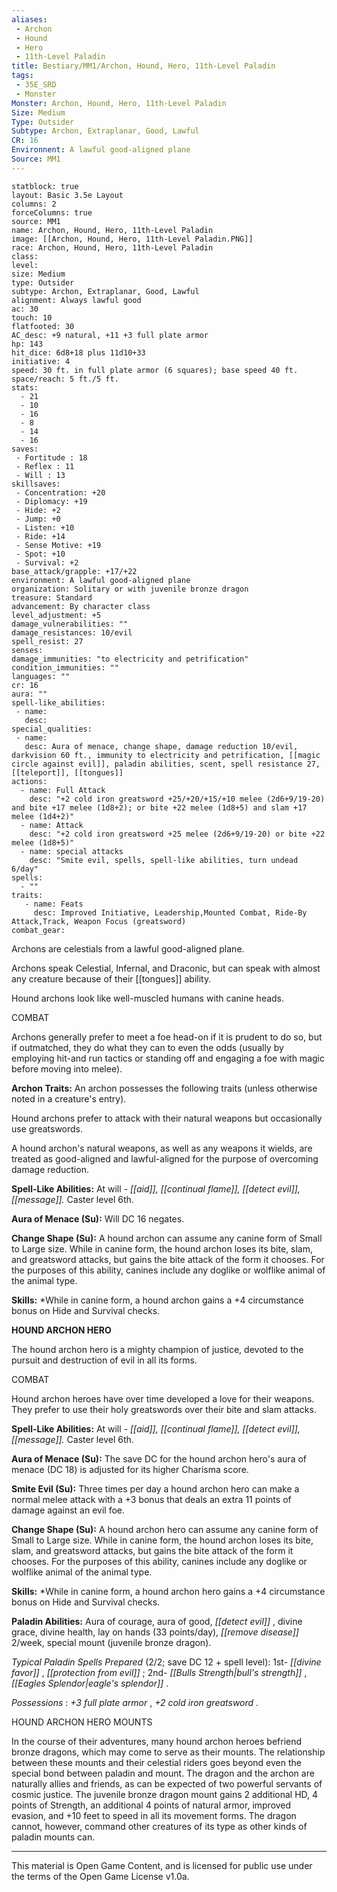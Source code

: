 ```yaml
---
aliases:
 - Archon
 - Hound
 - Hero
 - 11th-Level Paladin
title: Bestiary/MM1/Archon, Hound, Hero, 11th-Level Paladin
tags: 
 - 35E_SRD
 - Monster
Monster: Archon, Hound, Hero, 11th-Level Paladin
Size: Medium
Type: Outsider
Subtype: Archon, Extraplanar, Good, Lawful
CR: 16
Environnent: A lawful good-aligned plane
Source: MM1
---
```


```statblock
statblock: true
layout: Basic 3.5e Layout
columns: 2
forceColumns: true
source: MM1 
name: Archon, Hound, Hero, 11th-Level Paladin
image: [[Archon, Hound, Hero, 11th-Level Paladin.PNG]]
race: Archon, Hound, Hero, 11th-Level Paladin
class: 
level: 
size: Medium
type: Outsider
subtype: Archon, Extraplanar, Good, Lawful
alignment: Always lawful good
ac: 30
touch: 10
flatfooted: 30
AC_desc: +9 natural, +11 +3 full plate armor
hp: 143
hit_dice: 6d8+18 plus 11d10+33
initiative: 4
speed: 30 ft. in full plate armor (6 squares); base speed 40 ft.
space/reach: 5 ft./5 ft.
stats:
  - 21
  - 10
  - 16
  - 8
  - 14
  - 16
saves:
 - Fortitude : 18
 - Reflex : 11
 - Will : 13
skillsaves:
 - Concentration: +20
 - Diplomacy: +19
 - Hide: +2
 - Jump: +0
 - Listen: +10
 - Ride: +14
 - Sense Motive: +19
 - Spot: +10
 - Survival: +2
base_attack/grapple: +17/+22
environment: A lawful good-aligned plane
organization: Solitary or with juvenile bronze dragon
treasure: Standard
advancement: By character class
level_adjustment: +5
damage_vulnerabilities: ""
damage_resistances: 10/evil
spell_resist: 27
senses: 
damage_immunities: "to electricity and petrification"
condition_immunities: ""
languages: ""
cr: 16
aura: ""
spell-like_abilities:
 - name: 
   desc: 
special_qualities:
 - name:
   desc: Aura of menace, change shape, damage reduction 10/evil, darkvision 60 ft., immunity to electricity and petrification, [[magic circle against evil]], paladin abilities, scent, spell resistance 27, [[teleport]], [[tongues]]
actions:
  - name: Full Attack
    desc: "+2 cold iron greatsword +25/+20/+15/+10 melee (2d6+9/19-20) and bite +17 melee (1d8+2); or bite +22 melee (1d8+5) and slam +17 melee (1d4+2)"
  - name: Attack
    desc: "+2 cold iron greatsword +25 melee (2d6+9/19-20) or bite +22 melee (1d8+5)"
  - name: special attacks
    desc: "Smite evil, spells, spell-like abilities, turn undead 6/day"
spells:
  - ""
traits:
   - name: Feats
     desc: Improved Initiative, Leadership,Mounted Combat, Ride-By Attack,Track, Weapon Focus (greatsword)
combat_gear:  
```


Archons are celestials from a lawful good-aligned plane.

Archons speak Celestial, Infernal, and Draconic, but can speak with almost any creature because of their [[tongues]] ability.

Hound archons look like well-muscled humans with canine heads.

COMBAT

Archons generally prefer to meet a foe head-on if it is prudent to do so, but if outmatched, they do what they can to even the odds (usually by employing hit-and run tactics or standing off and engaging a foe with magic before moving into melee).


**Archon Traits:** An archon possesses the following traits (unless otherwise noted in a creature's entry).

Hound archons prefer to attack with their natural weapons but occasionally use greatswords.

A hound archon's natural weapons, as well as any weapons it wields, are treated as good-aligned and lawful-aligned for the purpose of overcoming damage reduction.


**Spell-Like Abilities:** At will - *[[aid]], [[continual flame]], [[detect evil]], [[message]].* Caster level 6th.


**Aura of Menace (Su):** Will DC 16 negates.


**Change Shape (Su):** A hound archon can assume any canine form of Small to Large size. While in canine form, the hound archon loses its bite, slam, and greatsword attacks, but gains the bite attack of the form it chooses. For the purposes of this ability, canines include any doglike or wolflike animal of the animal type.


**Skills:** *While in canine form, a hound archon gains a +4 circumstance bonus on Hide and Survival checks.


**HOUND ARCHON HERO**


The hound archon hero is a mighty champion of justice, devoted to the pursuit and destruction of evil in all its forms.

COMBAT

Hound archon heroes have over time developed a love for their weapons. They prefer to use their holy greatswords over their bite and slam attacks.


**Spell-Like Abilities:** At will - *[[aid]], [[continual flame]], [[detect evil]], [[message]].* Caster level 6th.


**Aura of Menace (Su):** The save DC for the hound archon hero's aura of menace (DC 18) is adjusted for its higher Charisma score.


**Smite Evil (Su):** Three times per day a hound archon hero can make a normal melee attack with a +3 bonus that deals an extra 11 points of damage against an evil foe.


**Change Shape (Su):** A hound archon hero can assume any canine form of Small to Large size. While in canine form, the hound archon loses its bite, slam, and greatsword attacks, but gains the bite attack of the form it chooses. For the purposes of this ability, canines include any doglike or wolflike animal of the animal type.


**Skills:** *While in canine form, a hound archon hero gains a +4 circumstance bonus on Hide and Survival checks.


**Paladin Abilities:** Aura of courage, aura of good, *[[detect evil]]* , divine grace, divine health, lay on hands (33 points/day), *[[remove disease]]* 2/week, special mount (juvenile bronze dragon).


*Typical Paladin Spells Prepared* (2/2; save DC 12 + spell level): 1st- *[[divine favor]]* , *[[protection from evil]]* ; 2nd- *[[Bulls Strength|bull's strength]]* , *[[Eagles Splendor|eagle's splendor]]* .


*Possessions* : *+3 full plate armor* , *+2 cold iron greatsword* .

HOUND ARCHON HERO MOUNTS

In the course of their adventures, many hound archon heroes befriend bronze dragons, which may come to serve as their mounts. The relationship between these mounts and their celestial riders goes beyond even the special bond between paladin and mount. The dragon and the archon are naturally allies and friends, as can be expected of two powerful servants of cosmic justice. The juvenile bronze dragon mount gains 2 additional HD, 4 points of Strength, an additional 4 points of natural armor, improved evasion, and +10 feet to speed in all its movement forms. The dragon cannot, however, command other creatures of its type as other kinds of paladin mounts can.

---

This material is Open Game Content, and is licensed for public use under the terms of the Open Game License v1.0a.
